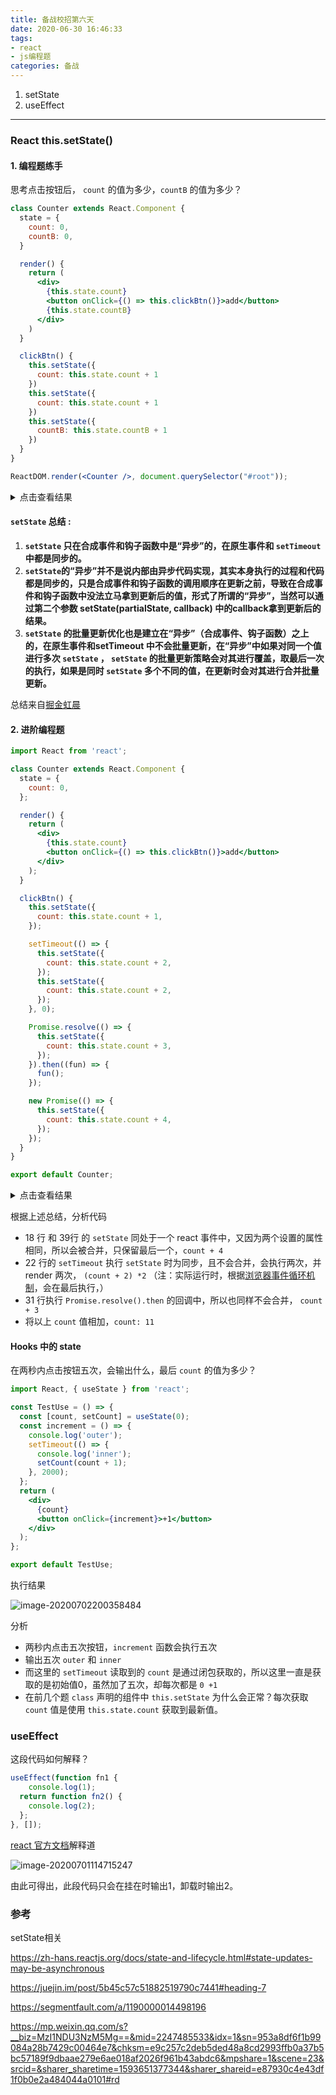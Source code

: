 ```yaml
---
title: 备战校招第六天
date: 2020-06-30 16:46:33
tags: 
- react
- js编程题
categories: 备战
---
```


1. setState 
2. useEffect

***

<!-- more -->

### React this.setState()

#### 1. 编程题练手

思考点击按钮后， `count` 的值为多少，`countB` 的值为多少？

```jsx
class Counter extends React.Component {
  state = {
    count: 0,
    countB: 0,
  }

  render() {
    return (
      <div>
        {this.state.count}
        <button onClick={() => this.clickBtn()}>add</button>
        {this.state.countB}
      </div>
    )
  }

  clickBtn() {
    this.setState({
      count: this.state.count + 1
    })
    this.setState({
      count: this.state.count + 1
    })
    this.setState({
      countB: this.state.countB + 1
    })
  }
}

ReactDOM.render(<Counter />, document.querySelector("#root"));
```



<details> 
  <summary>点击查看结果</summary> 
  <pre>
    点击按钮执行完毕后，count: 1, countB: 1
	</pre> 
</details>



#### `setState` 总结 :

1. **`setState` 只在合成事件和钩子函数中是“异步”的，在原生事件和 `setTimeout` 中都是同步的。**
2. **`setState`的“异步”并不是说内部由异步代码实现，其实本身执行的过程和代码都是同步的，只是合成事件和钩子函数的调用顺序在更新之前，导致在合成事件和钩子函数中没法立马拿到更新后的值，形式了所谓的“异步”，当然可以通过第二个参数 setState(partialState, callback) 中的callback拿到更新后的结果。**
3. **`setState` 的批量更新优化也是建立在“异步”（合成事件、钩子函数）之上的，在原生事件和setTimeout 中不会批量更新，在“异步”中如果对同一个值进行多次 `setState` ， `setState` 的批量更新策略会对其进行覆盖，取最后一次的执行，如果是同时 `setState` 多个不同的值，在更新时会对其进行合并批量更新。**

总结来自[掘金虹晨](https://juejin.im/post/5b45c57c51882519790c7441#heading-7)



#### **2. 进阶编程题**

```jsx
import React from 'react';

class Counter extends React.Component {
  state = {
    count: 0,
  };

  render() {
    return (
      <div>
        {this.state.count}
        <button onClick={() => this.clickBtn()}>add</button>
      </div>
    );
  }

  clickBtn() {
    this.setState({
      count: this.state.count + 1,
    });

    setTimeout(() => {
      this.setState({
        count: this.state.count + 2,
      });
      this.setState({
        count: this.state.count + 2,
      });
    }, 0);

    Promise.resolve(() => {
      this.setState({
        count: this.state.count + 3,
      });
    }).then((fun) => {
      fun();
    });

    new Promise(() => {
      this.setState({
        count: this.state.count + 4,
      });
    });
  }
}

export default Counter;
```



<details> 
  <summary>点击查看结果</summary> 
  <pre>
    点击按钮执行完毕后，count: 11
	</pre> 
</details>

根据上述总结，分析代码

- 18 行 和 39行 的 `setState`  同处于一个 react 事件中，又因为两个设置的属性相同，所以会被合并，只保留最后一个，`count + 4`
- 22 行的 `setTimeout` 执行 `setState` 时为同步，且不会合并，会执行两次，并 render 两次， `(count + 2) *2` （注：实际运行时，根据[浏览器事件循环机制](https://popring.github.io/2020/06/24/%E5%A4%87%E6%88%98%E6%A0%A1%E6%8B%9B/%E5%A4%87%E6%88%98%E6%A0%A1%E6%8B%9B%E7%AC%AC%E4%B8%80%E5%A4%A9/#%E6%B5%8F%E8%A7%88%E5%99%A8%E5%92%8CNode-%E4%BA%8B%E4%BB%B6%E5%BE%AA%E7%8E%AF%E6%9C%BA%E5%88%B6%E5%8C%BA%E5%88%AB)，会在最后执行，）
- 31 行执行 `Promise.resolve().then` 的回调中，所以也同样不会合并， `count + 3` 
- 将以上 `count` 值相加，`count: 11`



#### Hooks 中的 state

在两秒内点击按钮五次，会输出什么，最后 `count` 的值为多少？

```jsx
import React, { useState } from 'react';

const TestUse = () => {
  const [count, setCount] = useState(0);
  const increment = () => {
    console.log('outer');
    setTimeout(() => {
      console.log('inner');
      setCount(count + 1);
    }, 2000);
  };
  return (
    <div>
      {count}
      <button onClick={increment}>+1</button>
    </div>
  );
};

export default TestUse;

```

执行结果

![image-20200702200358484](https://raw.githubusercontent.com/popring/assets-repo/master/img/20200702200405.png)

分析

- 两秒内点击五次按钮，`increment` 函数会执行五次
- 输出五次 `outer` 和  `inner`
- 而这里的 `setTimeout` 读取到的 `count` 是通过闭包获取的，所以这里一直是获取的是初始值0，虽然加了五次，却每次都是 `0 +1`
- 在前几个题 `class` 声明的组件中 `this.setState` 为什么会正常？每次获取 `count` 值是使用 `this.state.count` 获取到最新值。

### useEffect

这段代码如何解释？

```jsx
useEffect(function fn1 {
	console.log(1);
  return function fn2() {
    console.log(2);
  };
}, []); 
```

[react 官方文档](https://zh-hans.reactjs.org/docs/hooks-effect.html#tip-optimizing-performance-by-skipping-effects)解释道

![image-20200701114715247](https://raw.githubusercontent.com/popring/assets-repo/master/img/20200701114722.png)

由此可得出，此段代码只会在挂在时输出1，卸载时输出2。






### 参考



setState相关

https://zh-hans.reactjs.org/docs/state-and-lifecycle.html#state-updates-may-be-asynchronous

https://juejin.im/post/5b45c57c51882519790c7441#heading-7

https://segmentfault.com/a/1190000014498196

https://mp.weixin.qq.com/s?__biz=MzI1NDU3NzM5Mg==&mid=2247485533&idx=1&sn=953a8df6f1b99084a28b7429c00464e7&chksm=e9c257c2deb5ded48a8cd2993ffb0a37b5bc57189f9dbaae279e6ae018af2026f961b43abdc6&mpshare=1&scene=23&srcid=&sharer_sharetime=1593651377344&sharer_shareid=e87930c4e43df1f0b0e2a484044a0101#rd